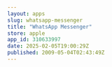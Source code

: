 ```yaml
---
layout: apps
slug: whatsapp-messenger
title: "WhatsApp Messenger"
store: apple
app_id: 310633997
date: 2025-02-05T19:00:29Z
published: 2009-05-04T02:43:49Z
---
```

